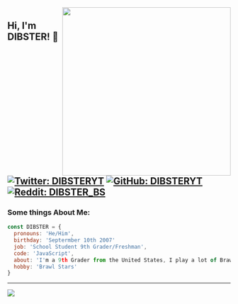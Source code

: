 <img src="https://github-readme-stats.vercel.app/api?username=DIBSTERYT&show_icons=true&theme=radical" align="right" width="380">
<h2> Hi, I'm DIBSTER! 👋</h2>


[![Twitter: DIBSTERYT](https://img.shields.io/twitter/follow/DIBSTERYT?label=Twitter&logo=Twitter&style=social)](https://twitter.com/DIBSTERYT)
[![GitHub: DIBSTERYT](https://img.shields.io/github/followers/DIBSTERYT?style=social)](https://github.com/DIBSTERYT)
[![Reddit: DIBSTER_BS](https://img.shields.io/reddit/user-karma/link/DIBSTER_BS?color=59afff&label=Reddit&logo=Reddit&style=social)](https://www.reddit.com/user/DIBSTER_BS)
---

### Some things About Me:

```js
const DIBSTER = {
  pronouns: 'He/Him',
  birthday: 'Septermber 10th 2007'
  job: 'School Student 9th Grader/Freshman',
  code: 'JavaScript',
  about: 'I'm a 9th Grader from the United States, I play a lot of Brawl Stars and code Discord bots.',
  hobby: 'Brawl Stars'
}
```
---

![](https://github-readme-stats.vercel.app/api/top-langs/?username=DIBSTERYT&layout=compact)
